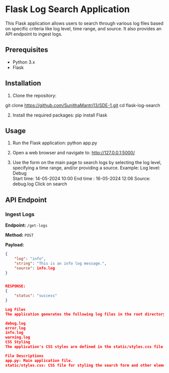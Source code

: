 # Flask Log Search Application

This Flask application allows users to search through various log files based on specific criteria like log level, time range, and source. It also provides an API endpoint to ingest logs.


## Prerequisites

- Python 3.x
- Flask

## Installation

1.	Clone the repository:

git clone https://github.com/SunithaMantri13/SDE-1.git
cd flask-log-search

2. Install the required packages:
pip install Flask

## Usage

1. Run the Flask application:
    python app.py
    

2. Open a web browser and navigate to:
   http://127.0.0.1:5000/
    
3. Use the form on the main page to search logs by selecting the log level, specifying a time range, and/or providing a source.
Example:
Log level: Debug   
Start time: 14-05-2024 10:00
End time : 16-05-2024 12:06
Source: debug.log
Click on search
## API Endpoint

### Ingest Logs

**Endpoint:** `/get-logs`

**Method:** `POST`

**Payload:**
```json
{
    "log": "info",
    "string": "This is an info log message.",
    "source": info.log
}


RESPONSE:
{
    "status": "success"
}

Log Files
The application generates the following log files in the root directory:

debug.log
error.log
info.log
warning.log
CSS Styling
The application's CSS styles are defined in the static/styles.css file.

File Descriptions
app.py: Main application file.
static/styles.css: CSS file for styling the search form and other elements.

